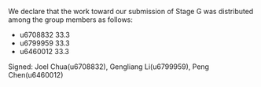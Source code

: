 We declare that the work toward our submission of Stage G was distributed among the group members as follows:

* u6708832 33.3
* u6799959 33.3
* u6460012 33.3

Signed: Joel Chua(u6708832), Gengliang Li(u6799959), Peng Chen(u6460012)

